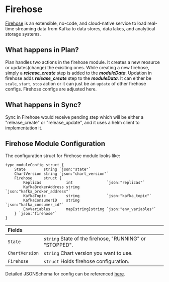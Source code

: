 # Firehose

[Firehose](https://odpf.github.io/firehose/) is an extensible, no-code, and cloud-native service to load real-time streaming data from Kafka to data stores, data lakes, and analytical storage systems.

## What happens in Plan?

Plan handles two actions in the firehose module. It creates a new reosurce or updates(change) the exisiting ones. 
While creating a new firehose, simply a ***release_create*** step is added to the ***moduleData***. Updation in firehose adds ***release_create*** step to the ***moduleData***. It can either be `scale`, `start`, `stop` action or it can just be an `update` of other firehose configs. Firehose configs are adjusted here.

## What happens in Sync?

Sync in Firehose would receive pending step which will be either a "release_create" or "release_update", and it uses a helm client to implementation it.

## Firehose Module Configuration

The configuration struct for Firehose module looks like:

```
type moduleConfig struct {
	State        string `json:"state"`
	ChartVersion string `json:"chart_version"`
	Firehose     struct {
		Replicas           int               `json:"replicas"`
		KafkaBrokerAddress string            `json:"kafka_broker_address"`
		KafkaTopic         string            `json:"kafka_topic"`
		KafkaConsumerID    string            `json:"kafka_consumer_id"`
		EnvVariables       map[string]string `json:"env_variables"`
	} `json:"firehose"`
}
```

| Fields | |
| :--- | :--- |
| `State` | `string` State of the firehose, "RUNNING" or "STOPPED". |
| `ChartVersion` | `string` Chart version you want to use. |
| `Firehose` | `struct` Holds firehose configuration. |

Detailed JSONSchema for config can be referenced [here](https://github.com/odpf/entropy/blob/main/modules/firehose/schema/config.json).